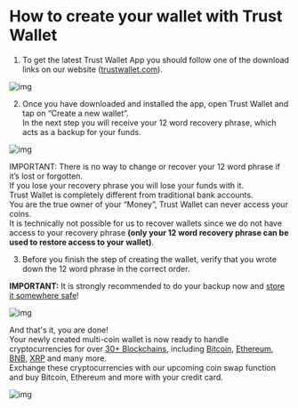 # How to create your wallet with Trust Wallet

1. To get the latest Trust Wallet App you should follow one of the download links on our website ([trustwallet.com](https://trustwallet.com/)).

![img](https://lh4.googleusercontent.com/TTNHOXw9oIZ7kgPV0AWRCIYfHMt3sTD4N4_epRXAu-nWWEkHU5g5Kn8boHuPimX8T5cUkR4DGLHqhlvQmAaap8Qm2gdXepx9WcxtMlANsvSaAyISqH2RjFHm8MpP4DQ0_OczQh61)

2. Once you have downloaded and installed the app, open Trust Wallet and tap on “Create a new wallet”.<br/>
In the next step you will receive your 12 word recovery phrase, which acts as a backup for your funds.

![img](https://lh3.googleusercontent.com/2rlmfpf5cWXKHUTSfU1ntBBeOFcMAOTk9Ki4zdtsJ8U8N3A2ammuzvZdyYisQqx5mgn16CKiBrqGMPMMyycab1_fJZL5No6vlDnzP6IZPcWpQUYS_j3yMY9UZv_IYV_yOmcVVFWt)

IMPORTANT: There is no way to change or recover your 12 word phrase if it’s lost or forgotten.<br/>
If you lose your recovery phrase you will lose your funds with it.<br/>
Trust Wallet is completely different from traditional bank accounts.<br/>
You are the true owner of your “Money”, Trust Wallet can never access your coins.<br/>
It is technically not possible for us to recover wallets since we do not have access to your recovery phrase
**(only your 12 word recovery phrase can be used to restore access to your wallet)**.<br/>

3. Before you finish the step of creating the wallet, verify that you wrote down the 12 word phrase in the correct order.

**IMPORTANT:** It is strongly recommended to do your backup now and [store it somewhere safe](https://help.trustwallet.com/hc/en-us/articles/360016509753-Best-Practices-to-Store-Recovery-Phrase-and-Private-Keys)!

![img](https://lh3.googleusercontent.com/ppMvW6LHE-_OjfQoxHEkRJ-ry8ZJCX_oVXoJmHiqU_M60-vdc3F7PmXe2n0QCIrTEChQmzaCwm3WZVMDG4ukIVTSOcL85HGNy2W4Bi282zkzy50ZeMWyd2A0uyx2LENP5v6tA6Uh)

And that's it, you are done!<br/>
Your newly created multi-coin wallet is now ready to handle cryptocurrencies for over [30+ Blockchains](https://trustwallet.com/assets), including [Bitcoin](https://trustwallet.com/assets/bitcoin), [Ethereum](http://trustwallet.com/assets/ethereum), [BNB](https://trustwallet.com/assets/binance-coin), [XRP](https://trustwallet.com/assets/xrp) and many more.<br/>
Exchange these cryptocurrencies with our upcoming coin swap function and buy Bitcoin, Ethereum and more with your credit card.

![img](https://lh3.googleusercontent.com/ykD5acWTWP9BfaAcPqONbYLeS8ESaJCHvvL7Zfu7tPN-um-Rku3KL0F3-oRnoVk6dVpNx-G0S8EuyUJxt63qRoMUmvOIcjElzEEXcXcVy9zbWLTmYWZAL8HUAPAmhxI5IO_lXDaa)